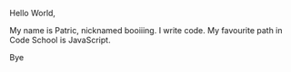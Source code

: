 Hello World,

My name is Patric, nicknamed booiiing. I write code. My favourite path in Code School is JavaScript.

Bye
